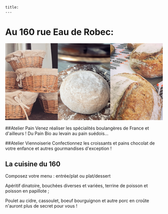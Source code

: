 	title: 
	---
# Au 160 rue Eau de Robec:
![montage-boulangerie](images/montage-boulangerie.jpg)

##Atelier Pain
Venez réaliser les spécialités boulangères de France et d'ailleurs ! Du Pain Bio au levain au pain suédois...

##Atelier Viennoiserie
Confectionnez les croissants et pains chocolat de votre enfance et autres gourmandises d'exception !

## La cuisine du 160
Composez votre menu : entrée/plat ou plat/dessert

Apéritif dinatoire, bouchées diverses et variées, terrine de poisson et poisson en papillote ;


Poulet au cidre, cassoulet, boeuf bourguignon et autre porc en croûte n'auront plus de secret pour vous !
